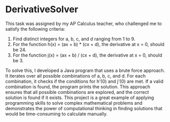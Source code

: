 # DerivativeSolver
This task was assigned by my AP Calculus teacher, who challenged me to satisfy the following criteria:
1. Find distinct integers for a, b, c, and d ranging from 1 to 9.
2. For the function h(x) = (ax + b) * (cx + d), the derivative at x = 0, should be 24.
3. For the function j(x) = (ax + b) / (cx + d), the derivative at x = 0, should be 3.

To solve this, I developed a Java program that uses a brute force approach. It iterates over all possible combinations of a, b, c, and d. For each combination, it checks if the conditions for h'(0) and j'(0) are met. If a valid combination is found, the program prints the solution. This approach ensures that all possible combinations are explored, and the correct solution is found if it exists. This project is a great example of applying programming skills to solve complex mathematical problems and demonstrates the power of computational thinking in finding solutions that would be time-consuming to calculate manually.
